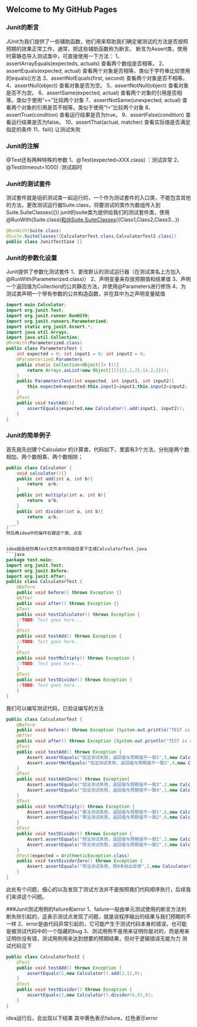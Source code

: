 ## Welcome to My GitHub Pages

### Junit的断言
JUnit为我们提供了一些辅助函数，他们用来帮助我们确定被测试的方法是否按照预期的效果正常工作，通常，把这些辅助函数称为断言。
断言为Assert类，使用时需静态导入测试类中，可直接使用一下方法：
1、assertArrayEquals(expecteds, actuals)    查看两个数组是否相等。
2、assertEquals(expected, actual)                 查看两个对象是否相等。类似于字符串比较使用的equals()方法
3、assertNotEquals(first, second)                  查看两个对象是否不相等。
4、assertNull(object)                                    查看对象是否为空。 
5、assertNotNull(object)                               查看对象是否不为空。
6、assertSame(expected, actual)                  查看两个对象的引用是否相等。类似于使用“==”比较两个对象
7、assertNotSame(unexpected, actual)         查看两个对象的引用是否不相等。类似于使用“!=”比较两个对象
8、assertTrue(condition)                              查看运行结果是否为true。
9、assertFalse(condition)                             查看运行结果是否为false。
10、assertThat(actual, matcher)                   查看实际值是否满足指定的条件
11、fail()                                                    让测试失败                    
### Junit的注解

@Test还有两种特殊的参数
1、@Test(expected=XXX.class) ：测试异常
2、@Test(timeout=1000) :测试超时
### Junit的测试套件
测试套件就是组织测试类一起运行的，一个作为测试套件的入口类，不能包含其他的方法，更改测试运行器Suite.class，将要测试的类作为数组传入到Suite.SuiteClasses({})
junit的suite类为提供给我们的测试套件类，使用@RunWith(Suite.class)和@Suite.SuiteClasses({Class1,Class2,Class3...})
```java
@RunWith(Suite.class)
@Suite.SuiteClasses({CalculatorTest.class,CalculatorTest2.class})
public class JunitTestCase {}
```
### Junit的参数化设置
Junit提供了参数化测试套件
1、更改默认的测试运行器（在测试类名上方加入@RunWith(Parameterized.class)）
2、声明变量来存放预期值和结果值
3、声明一个返回值为Collection的公共静态方法，并使用@Parameters进行修饰
4、为测试类声明一个带有参数的公共构造函数，并在其中为之声明变量赋值
```java
import main.Calculator;
import org.junit.Test;
import org.junit.runner.RunWith;
import org.junit.runners.Parameterized;
import static org.junit.Assert.*;
import java.util.Arrays;
import java.util.Collection;        
@RunWith(Parameterized.class)
public class ParametersTest {
    int expected = 0; int input1 = 0; int input2 = 0;
    @Parameterized.Parameters
    public static Collection<Object[]> t(){
        return Arrays.asList(new Object[][]{{3,1,2},{4,2,2}});
    }
    public ParametersTest(int expected, int input1, int input2){
        this.expected=expected;this.input1=input1;this.input2=input2;
    }
    @Test
    public void testAdd(){
        assertEquals(expected,new Calculator().add(input1, input2));
    }
}
```

### Junit的简单例子
首先我先创建个Calculator 的计算类，代码如下，里面有3个方法，分别是两个数相加、两个数相乘、两个数相除；
```java
public class Calculator {
    void calculator(){}
    public int add(int a, int b){
        return  a+b;
    }
    public int multiply(int a, int b){
        return  a*b;
    }
    public int dividor(int a, int b){
        return  a/b;
    }
}```
然后再idea中的操作右键这个类，点击


idea就会给你再test文件夹中同级目录下生成CalculatorTest.java
```java
package test.main;
import org.junit.Test; 
import org.junit.Before; 
import org.junit.After;
public class CalculatorTest {
    @Before
    public void before() throws Exception {}
    @After
    public void after() throws Exception {}
    @Test
    public void testCalculator() throws Exception {
    //TODO: Test goes here...
    }
    @Test
    public void testAdd() throws Exception {
    //TODO: Test goes here...
    }
    @Test
    public void testMultiply() throws Exception {
    //TODO: Test goes here...
    }
    @Test
    public void testDividor() throws Exception {
    //TODO: Test goes here...
    }
} 
```
我们可以编写测试代码，已验证编写的方法
```java
public class CalculatorTest {
    @Before
    public void before() throws Exception {System.out.println("TEST is Begin!");}
    @After
    public void after() throws Exception {System.out.println("TEST is over!");}
    @Test
    public void testAdd() throws Exception {
        Assert.assertEquals("加法测试失败，返回值与预期值不一致1",5,new Calculator().add(2,2),0);
        Assert.assertNotEquals("加法测试失败，返回值与预期值不一致2",4,new Calculator().add(2,2),0.0000);
    }
    @Test
    public void testAddZero() throws Exception{
        Assert.assertEquals("加法测试失败，返回值与预期值不一致3",2,new Calculator().add(1,0),0);
        Assert.assertEquals("加法测试失败，返回值与预期值不一致4",1,new Calculator().add(2,-1),0);
    }
    @Test
    public void testMultiply() throws Exception {
        Assert.assertEquals("乘法测试失败，返回值与预期值不一致1",6,new Calculator().multiply(2,3),0);
        Assert.assertEquals("乘法测试失败，返回值与预期值不一致2",6,new Calculator().multiply(2,2),0);
    }
    @Test
    public void testDividor() throws Exception {
        Assert.assertEquals("除法测试失败，返回值与预期值不一致1",2,new Calculator().dividor(6,3),0);
        Assert.assertEquals("除法测试失败，返回值与预期值不一致2",3,new Calculator().dividor(6,2),0);
    }
    @Test(expected = ArithmeticException.class)
    public void testDividorZero() throws Exception {
        Assert.assertEquals("除法测试失败，除0未抛出异常",2,new Calculator().dividor(6,0),0);
    }
} 
```

此处有个问题，细心的以及发现了测试方法并不是按照我们代码顺序执行，后续我们来讲这个问题。

###Junit测试用例的failure和error
1、failure一般由单元测试使用的断言方法判断失败引起的，这表示测试点发现了问题，就是说程序输出的结果与我们预期的不一样
2、error是由代码异常引起的，它可能产生于测试代码本身的错误，也可能是被测试代码中的一个隐藏的bug
3、测试用例不是用来证明你是对的，而是用来证明你没有错，测试用例用来达到想要的预期结果，但对于逻辑错误无能为力
测试代码见下
```java
public class CalculatorTest2 {
    @Test
    public void testAdd() throws Exception {
        assertEquals(5,new Calculator().add(2,1),0);
    }
    @Test
    public void testDividor() throws Exception {
        assertEquals(2,new Calculator().dividor(6,0),0);
    }
}
```
idea运行后，会出现以下结果
其中黄色表示failure，红色表示error

